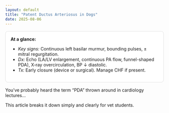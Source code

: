 ```yaml
---
layout: default
title: "Patent Ductus Arteriosus in Dogs"
date: 2025-08-06
---
```

<div class="at-a-glance" style="border:1px solid #ddd;padding:1rem;border-radius:.5rem;margin:1rem 0;background:#fff;">
<strong>At a glance:</strong>
<ul>
  <li><em>Key signs:</em> Continuous left basilar murmur, bounding pulses, ± mitral regurgitation.</li>
  <li><em>Dx:</em> Echo (LA/LV enlargement, continuous PA flow, funnel-shaped PDA), X‑ray overcirculation, BP ↓ diastolic.</li>
  <li><em>Tx:</em> Early closure (device or surgical). Manage CHF if present.</li>
</ul>
</div>



<p>You’ve probably heard the term “PDA” thrown around in cardiology lectures...</p>
<p>This article breaks it down simply and clearly for vet students.</p>
